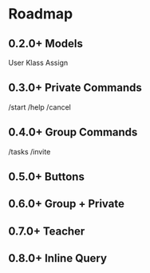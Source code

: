 # Roadmap

## 0.2.0+ Models

User
Klass
Assign

## 0.3.0+ Private Commands

/start
/help
/cancel

## 0.4.0+ Group Commands

/tasks
/invite

## 0.5.0+ Buttons

## 0.6.0+ Group + Private

## 0.7.0+ Teacher

## 0.8.0+ Inline Query
